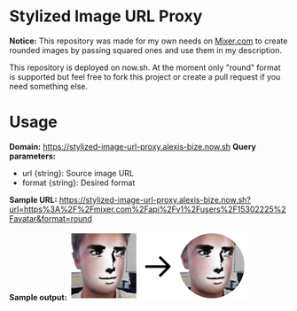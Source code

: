 # Stylized Image URL Proxy

**Notice:** This repository was made for my own needs on [Mixer.com](https://mixer.com/Zeny-IC) to create rounded images by passing squared ones and use them in my description.

This repository is deployed on now.sh. At the moment only "round" format is supported but feel free to fork this project or create a pull request if you need something else.

# Usage

**Domain:** https://stylized-image-url-proxy.alexis-bize.now.sh
**Query parameters:**

-   url {string}: Source image URL
-   format {string}: Desired format

**Sample URL:**
https://stylized-image-url-proxy.alexis-bize.now.sh?url=https%3A%2F%2Fmixer.com%2Fapi%2Fv1%2Fusers%2F15302225%2Favatar&format=round

**Sample output:**
<img src="sample-example.png" width="320" />
